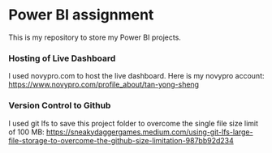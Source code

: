# Power BI assignment

This is my repository to store my Power BI projects.

### Hosting of Live Dashboard

I used novypro.com to host the live dashboard. Here is my novypro account: https://www.novypro.com/profile_about/tan-yong-sheng

### Version Control to Github

I used git lfs to save this project folder to overcome the single file size limit of 100 MB: https://sneakydaggergames.medium.com/using-git-lfs-large-file-storage-to-overcome-the-github-size-limitation-987bb92d234